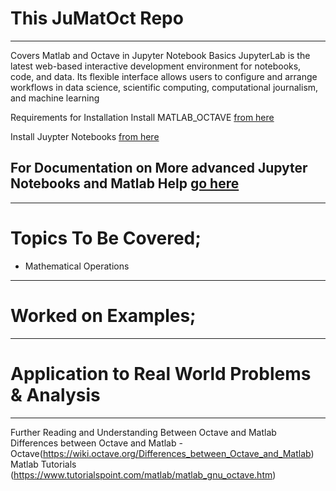 # This JuMatOct Repo
----------------------------
Covers Matlab and Octave in Jupyter Notebook Basics
JupyterLab is the latest web-based interactive development environment for notebooks, code, and data. Its flexible interface allows users to configure and arrange workflows in data science, scientific computing, computational journalism, and machine learning

Requirements for Installation
Install MATLAB_OCTAVE [from here](https://www.gnu.org/octave)

Install Juypter Notebooks [from here](https://jupyter.org/install)

For Documentation on More advanced Jupyter Notebooks and Matlab Help [go here](https://docs.jupyter.org/en/latest/)
----------------------------

----------------------------
# Topics To Be Covered;
- Mathematical Operations
----------------------------
# Worked on Examples;

-----------------------------
# Application to Real World Problems & Analysis

-----------------------------
Further Reading and Understanding Between Octave and Matlab
Differences between Octave and Matlab - Octave(https://wiki.octave.org/Differences_between_Octave_and_Matlab)
Matlab Tutorials (https://www.tutorialspoint.com/matlab/matlab_gnu_octave.htm)
